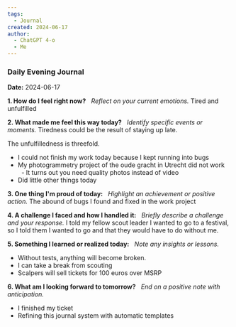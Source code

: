```yaml
---
tags:
  - Journal
created: 2024-06-17
author:
  - ChatGPT 4-o
  - Me
---
```

### Daily Evening Journal

**Date:** 2024-06-17

**1. How do I feel right now?**  
_Reflect on your current emotions._
Tired and unfulfilled

**2. What made me feel this way today?**  
_Identify specific events or moments._
Tiredness could be the result of staying up late.

The unfulfilledness is threefold.

- I could not finish my work today because I kept running into bugs
- My photogrammetry project of the oude gracht in Utrecht did not work
    - It turns out you need quality photos instead of video
- Did little other things today

**3. One thing I'm proud of today:**  
_Highlight an achievement or positive action._
The abound of bugs I found and fixed in the work project

**4. A challenge I faced and how I handled it:**  
_Briefly describe a challenge and your response._
I told my fellow scout leader I wanted to go to a festival, so I told them I wanted to go and that they would have to do without me.

**5. Something I learned or realized today:**  
_Note any insights or lessons._

- Without tests, anything will become broken.
- I can take a break from scouting
- Scalpers will sell tickets for 100 euros over MSRP

**6. What am I looking forward to tomorrow?**  
_End on a positive note with anticipation._

- I finished my ticket
- Refining this journal system with automatic templates
